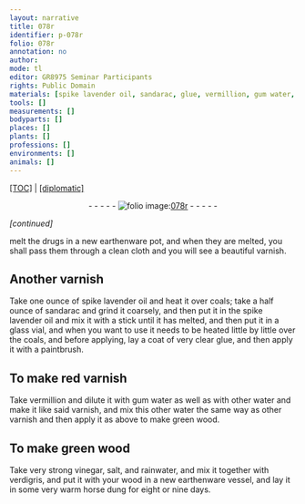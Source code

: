 ```yaml
---
layout: narrative
title: 078r
identifier: p-078r
folio: 078r
annotation: no
author:
mode: tl
editor: GR8975 Seminar Participants
rights: Public Domain
materials: [spike lavender oil, sandarac, glue, vermillion, gum water, water, wood, vinegar, salt, rainwater, verdigris, horse dung]
tools: []
measurements: []
bodyparts: []
places: []
plants: []
professions: []
environments: []
animals: []
---
```


<p><a href="{{ site.baseurl }}/translation/">[TOC]</a> | <a href="{{ site.baseurl }}/_texts/p-078r_tc.md/">[diplomatic]</a></p><div class="folio" align="center">- - - - - <a href="http://gallica.bnf.fr/ark:/12148/btv1b10500001g/f161.item" target="_blank"><img src="https://cu-mkp.github.io/2017-workshop-edition/assets/photo-icon.png" alt="folio image: " style="display:inline-block; margin-bottom:-3px;"/>078r</a> - - - - - </div>  
 
*[continued]*
  
melt the drugs in a new earthenware pot, and when they are melted, you shall pass them through a clean cloth and you will see a beautiful varnish.
 
 
  

## Another varnish

 
Take one ounce of <span class="m">spike lavender oil</span> and heat it over coals; take a half ounce of <span class="m">sandarac</span><span class="del"></span> and grind it coarsely<span class="del"></span>, and then put it in the <span class="m">spike lavender oil</span> and mix it with a stick until it has melted, and then put it in a glass vial, and when you want to use it needs to be heated little by little over the coals, and before applying, lay a coat of very clear <span class="m">glue</span>, and then apply it with a paintbrush.
 
 
  

## To make red varnish

 
Take <span class="m">vermillion</span> and dilute it with <span class="m">gum water</span> as well as with other <span class="m">water</span> and make it like said varnish, and mix this other <span class="m">water</span> the same way as other varnish and then apply it as above <span class="del">to make green wood</span>.
 
 
  

## To make green <span class="m">wood</span>

 
Take very strong <span class="m">vinegar</span>, <span class="m">salt</span>, and <span class="m">rainwater</span>, and mix it together with <span class="m">verdigris</span>, and put it with your <span class="m">wood</span> in a new earthenware vessel, and lay it in some very warm <span class="m">horse dung</span> for eight or nine days.
 

